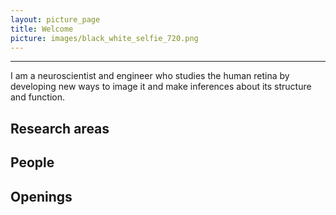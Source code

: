 ```yaml
---
layout: picture_page
title: Welcome
picture: images/black_white_selfie_720.png
---
```


---
I am a neuroscientist and engineer who studies the human retina by developing new ways to image it and make inferences about its structure and function.


## Research areas

## People

## Openings
